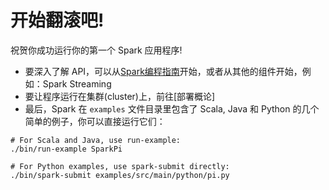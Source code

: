 # 开始翻滚吧!

祝贺你成功运行你的第一个 Spark 应用程序!

- 要深入了解 API，可以从[Spark编程指南]()开始，或者从其他的组件开始，例如：Spark Streaming
- 要让程序运行在集群(cluster)上，前往[部署概论]
- 最后，Spark 在 `examples` 文件目录里包含了 Scala, Java 和 Python 的几个简单的例子，你可以直接运行它们：

```
# For Scala and Java, use run-example:
./bin/run-example SparkPi

# For Python examples, use spark-submit directly:
./bin/spark-submit examples/src/main/python/pi.py
```